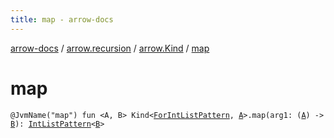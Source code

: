 ```yaml
---
title: map - arrow-docs
---
```


[arrow-docs](../../index.html) / [arrow.recursion](../index.html) / [arrow.Kind](index.html) / [map](./map.html)

# map

`@JvmName("map") fun <A, B> Kind<`[`ForIntListPattern`](../-for-int-list-pattern.html)`, `[`A`](map.html#A)`>.map(arg1: (`[`A`](map.html#A)`) -> `[`B`](map.html#B)`): `[`IntListPattern`](../-int-list-pattern.html)`<`[`B`](map.html#B)`>`